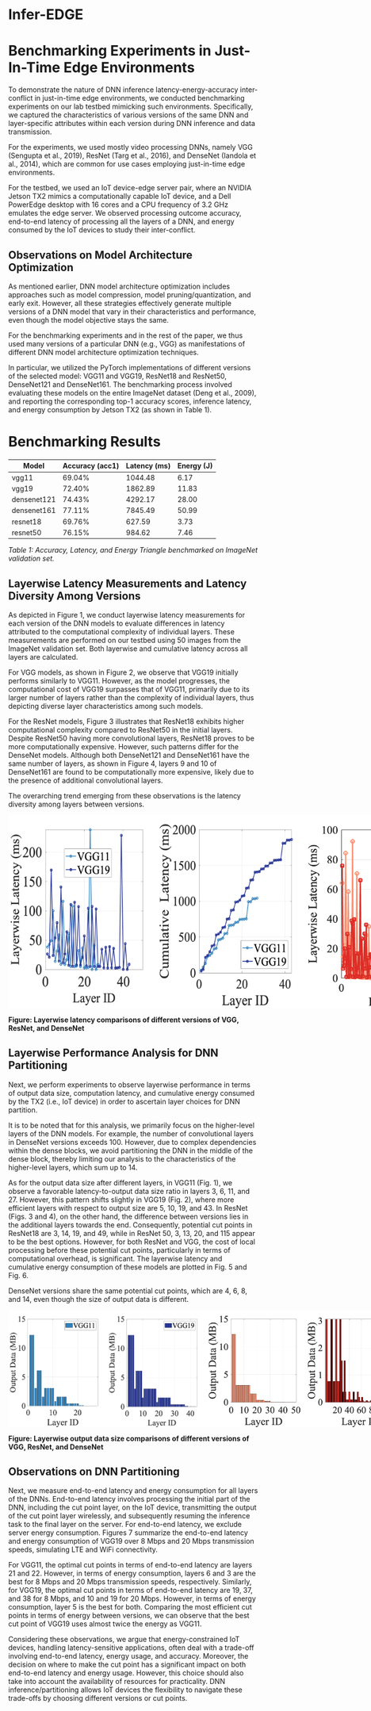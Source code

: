 # Infer-EDGE

# Benchmarking Experiments in Just-In-Time Edge Environments

To demonstrate the nature of DNN inference latency-energy-accuracy inter-conflict in just-in-time edge environments, we conducted benchmarking experiments on our lab testbed mimicking such environments. Specifically, we captured the characteristics of various versions of the same DNN and layer-specific attributes within each version during DNN inference and data transmission.

For the experiments, we used mostly video processing DNNs, namely VGG (Sengupta et al., 2019), ResNet (Targ et al., 2016), and DenseNet (Iandola et al., 2014), which are common for use cases employing just-in-time edge environments. 

For the testbed, we used an IoT device-edge server pair, where an NVIDIA Jetson TX2 mimics a computationally capable IoT device, and a Dell PowerEdge desktop with 16 cores and a CPU frequency of 3.2 GHz emulates the edge server. We observed processing outcome accuracy, end-to-end latency of processing all the layers of a DNN, and energy consumed by the IoT devices to study their inter-conflict.

## Observations on Model Architecture Optimization

As mentioned earlier, DNN model architecture optimization includes approaches such as model compression, model pruning/quantization, and early exit. However, all these strategies effectively generate multiple versions of a DNN model that vary in their characteristics and performance, even though the model objective stays the same. 

For the benchmarking experiments and in the rest of the paper, we thus used many versions of a particular DNN (e.g., VGG) as manifestations of different DNN model architecture optimization techniques.

In particular, we utilized the PyTorch implementations of different versions of the selected model: VGG11 and VGG19, ResNet18 and ResNet50, DenseNet121 and DenseNet161. The benchmarking process involved evaluating these models on the entire ImageNet dataset (Deng et al., 2009), and reporting the corresponding top-1 accuracy scores, inference latency, and energy consumption by Jetson TX2 (as shown in Table 1).

# Benchmarking Results

| Model       | Accuracy (acc1) | Latency (ms) | Energy (J) |
|-------------|------------------|--------------|------------|
| vgg11       | 69.04%           | 1044.48      | 6.17       |
| vgg19       | 72.40%           | 1862.89      | 11.83      |
| densenet121 | 74.43%           | 4292.17      | 28.00      |
| densenet161 | 77.11%           | 7845.49      | 50.99      |
| resnet18    | 69.76%           | 627.59       | 3.73       |
| resnet50    | 76.15%           | 984.62       | 7.46       |

*Table 1: Accuracy, Latency, and Energy Triangle benchmarked on ImageNet validation set.*

## Layerwise Latency Measurements and Latency Diversity Among Versions

As depicted in Figure 1, we conduct layerwise latency measurements for each version of the DNN models to evaluate differences in latency attributed to the computational complexity of individual layers. These measurements are performed on our testbed using 50 images from the ImageNet validation set. Both layerwise and cumulative latency across all layers are calculated.

For VGG models, as shown in Figure 2, we observe that VGG19 initially performs similarly to VGG11. However, as the model progresses, the computational cost of VGG19 surpasses that of VGG11, primarily due to its larger number of layers rather than the complexity of individual layers, thus depicting diverse layer characteristics among such models.

For the ResNet models, Figure 3 illustrates that ResNet18 exhibits higher computational complexity compared to ResNet50 in the initial layers. Despite ResNet50 having more convolutional layers, ResNet18 proves to be more computationally expensive. However, such patterns differ for the DenseNet models. Although both DenseNet121 and DenseNet161 have the same number of layers, as shown in Figure 4, layers 9 and 10 of DenseNet161 are found to be computationally more expensive, likely due to the presence of additional convolutional layers.

The overarching trend emerging from these observations is the latency diversity among layers between versions.


<div style="display: flex;">
    <img src="version_vgg__.png" alt="VGG" style="width: 300px;">
    <img src="version_vgg_cum__.png" alt="VGG Cumulative" style="width: 300px;">
    <img src="version_resnet__.png" alt="ResNet" style="width: 300px;">
    <img src="version_resnet_cum__.png" alt="ResNet Cumulative" style="width: 300px;">
    <img src="version_densenet__.png" alt="DenseNet" style="width: 300px;">
    <img src="version_densnet_cum__.png" alt="DenseNet Cumulative" style="width: 300px;">
</div>

**Figure: Layerwise latency comparisons of different versions of VGG, ResNet, and DenseNet**





## Layerwise Performance Analysis for DNN Partitioning

Next, we perform experiments to observe layerwise performance in terms of output data size, computation latency, and cumulative energy consumed by the TX2 (i.e., IoT device) in order to ascertain layer choices for DNN partition.

It is to be noted that for this analysis, we primarily focus on the higher-level layers of the DNN models. For example, the number of convolutional layers in DenseNet versions exceeds 100. However, due to complex dependencies within the dense blocks, we avoid partitioning the DNN in the middle of the dense block, thereby limiting our analysis to the characteristics of the higher-level layers, which sum up to 14.

As for the output data size after different layers, in VGG11 (Fig. 1), we observe a favorable latency-to-output data size ratio in layers 3, 6, 11, and 27. However, this pattern shifts slightly in VGG19 (Fig. 2), where more efficient layers with respect to output size are 5, 10, 19, and 43. In ResNet (Figs. 3 and 4), on the other hand, the difference between versions lies in the additional layers towards the end. Consequently, potential cut points in ResNet18 are 3, 14, 19, and 49, while in ResNet 50, 3, 13, 20, and 115 appear to be the best options. However, for both ResNet and VGG, the cost of local processing before these potential cut points, particularly in terms of computational overhead, is significant. The layerwise latency and cumulative energy consumption of these models are plotted in Fig. 5 and Fig. 6.

DenseNet versions share the same potential cut points, which are 4, 6, 8, and 14, even though the size of output data is different.

<div style="display: flex;">
    <img src="Figures/vgg11_outputdata.png" alt="VGG11 Output Data" style="width: 200px;">
    <img src="Figures/vgg19_outputdata.png" alt="VGG19 Output Data" style="width: 200px;">
    <img src="Figures/resnet18_outputdata.png" alt="ResNet18 Output Data" style="width: 200px;">
    <img src="Figures/resnet50_outputdata.png" alt="ResNet50 Output Data" style="width: 200px;">
    <img src="Figures/densenet121_outputdata.png" alt="DenseNet121 Output Data" style="width: 200px;">
    <img src="Figures/densenet161_outputdata.png" alt="DenseNet161 Output Data" style="width: 200px;">
</div>

**Figure: Layerwise output data size comparisons of different versions of VGG, ResNet, and DenseNet**




## Observations on DNN Partitioning

Next, we measure end-to-end latency and energy consumption for all layers of the DNNs. End-to-end latency involves processing the initial part of the DNN, including the cut point layer, on the IoT device, transmitting the output of the cut point layer wirelessly, and subsequently resuming the inference task to the final layer on the server. For end-to-end latency, we exclude server energy consumption. Figures 7 summarize the end-to-end latency and energy consumption of VGG19 over 8 Mbps and 20 Mbps transmission speeds, simulating LTE and WiFi connectivity. 

For VGG11, the optimal cut points in terms of end-to-end latency are layers 21 and 22. However, in terms of energy consumption, layers 6 and 3 are the best for 8 Mbps and 20 Mbps transmission speeds, respectively. Similarly, for VGG19, the optimal cut points in terms of end-to-end latency are 19, 37, and 38 for 8 Mbps, and 10 and 19 for 20 Mbps. However, in terms of energy consumption, layer 5 is the best for both. Comparing the most efficient cut points in terms of energy between versions, we can observe that the best cut point of VGG19 uses almost twice the energy as VGG11.

Considering these observations, we argue that energy-constrained IoT devices, handling latency-sensitive applications, often deal with a trade-off involving end-to-end latency, energy usage, and accuracy. Moreover, the decision on where to make the cut point has a significant impact on both end-to-end latency and energy usage. However, this choice should also take into account the availability of resources for practicality. DNN inference/partitioning allows IoT devices the flexibility to navigate these trade-offs by choosing different versions or cut points.

